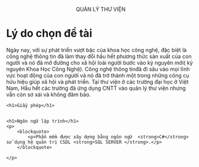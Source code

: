 <html>
<head>
	<meta charset="utf-8">
</head>
<body>
	<p><center>QUẢN LÝ THƯ VIỆN </center></p>
	<!--  -->
	<h1>Lý do chọn đề tài</h1>
	<p>
                Ngày nay, với sự phát triển vượt bậc của khoa học công nghệ, đặc biệt là công nghệ thông tin đã làm thay đổi hầu hết phương thức sản xuất của con người và nó đã mở đường cho xã hội loài người bước vào kỷ nguyên mới( kỷ nguyên Khoa Học Công Nghệ).
                Công nghệ thông tinđã đi sâu vào mọi lĩnh vực hoạt động của con người và nó đã trở thành một trong những công cụ hứu hiệu giúp xã hội và phát triển. Tại thư viện ở các trường đại học ở Việt Nam, Hầu hết các trường đã ứng dụng CNTT vào quản lý thư viện nhưng vẫn còn sơ xài và không đảm bảo.          
	</p>
	
	<h1>Giấy phép</h1>
	
	
	<h1>Ngôn ngữ lập trình</h1>
	<p>
		<blockquote>
			<p>Phần mềm được xây dựng bằng ngôn ngữ  <strong>C#</strong> sử dụng hệ quản trị CSDL <strong>SQL SERVER </strong>.</p>
		</blockquote>
		
	</p>
</body>
</html>
